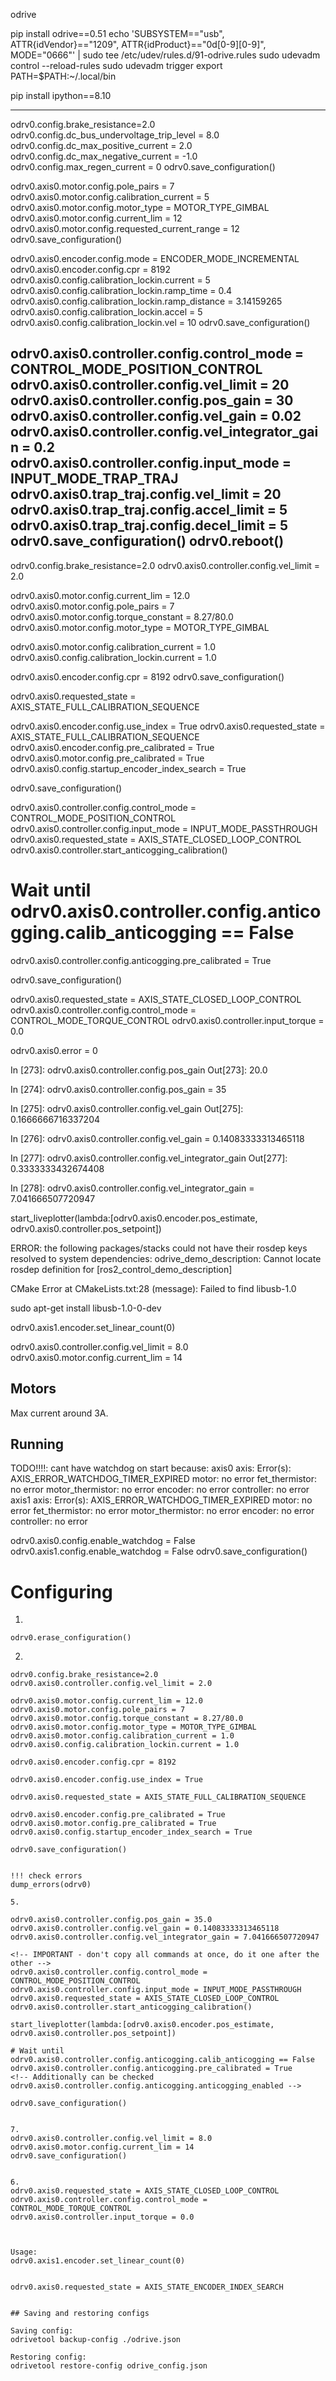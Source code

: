 
odrive

pip install odrive==0.51
echo 'SUBSYSTEM=="usb", ATTR{idVendor}=="1209", ATTR{idProduct}=="0d[0-9][0-9]", MODE="0666"' | sudo tee /etc/udev/rules.d/91-odrive.rules
sudo udevadm control --reload-rules
sudo udevadm trigger
export PATH=$PATH:~/.local/bin

pip install ipython==8.10


-------
odrv0.config.brake_resistance=2.0
odrv0.config.dc_bus_undervoltage_trip_level = 8.0
odrv0.config.dc_max_positive_current = 2.0
odrv0.config.dc_max_negative_current = -1.0
odrv0.config.max_regen_current = 0
odrv0.save_configuration()

odrv0.axis0.motor.config.pole_pairs = 7
odrv0.axis0.motor.config.calibration_current = 5
odrv0.axis0.motor.config.motor_type = MOTOR_TYPE_GIMBAL
odrv0.axis0.motor.config.current_lim = 12
odrv0.axis0.motor.config.requested_current_range = 12
odrv0.save_configuration()

odrv0.axis0.encoder.config.mode = ENCODER_MODE_INCREMENTAL
odrv0.axis0.encoder.config.cpr = 8192
odrv0.axis0.config.calibration_lockin.current = 5
odrv0.axis0.config.calibration_lockin.ramp_time = 0.4
odrv0.axis0.config.calibration_lockin.ramp_distance = 3.14159265
odrv0.axis0.config.calibration_lockin.accel = 5
odrv0.axis0.config.calibration_lockin.vel = 10
odrv0.save_configuration()

odrv0.axis0.controller.config.control_mode = CONTROL_MODE_POSITION_CONTROL
odrv0.axis0.controller.config.vel_limit = 20
odrv0.axis0.controller.config.pos_gain = 30
odrv0.axis0.controller.config.vel_gain = 0.02
odrv0.axis0.controller.config.vel_integrator_gain = 0.2
odrv0.axis0.controller.config.input_mode = INPUT_MODE_TRAP_TRAJ
odrv0.axis0.trap_traj.config.vel_limit = 20
odrv0.axis0.trap_traj.config.accel_limit = 5
odrv0.axis0.trap_traj.config.decel_limit = 5
odrv0.save_configuration()
odrv0.reboot()
------


odrv0.config.brake_resistance=2.0
odrv0.axis0.controller.config.vel_limit = 2.0

<!-- in gimball mode current limit means voltage limit -->
odrv0.axis0.motor.config.current_lim = 12.0 
odrv0.axis0.motor.config.pole_pairs = 7
odrv0.axis0.motor.config.torque_constant = 8.27/80.0
odrv0.axis0.motor.config.motor_type = MOTOR_TYPE_GIMBAL
<!-- in gimball mode calibration current means calibration voltage -->
odrv0.axis0.motor.config.calibration_current = 1.0
odrv0.axis0.config.calibration_lockin.current = 1.0

odrv0.axis0.encoder.config.cpr = 8192
odrv0.save_configuration()

odrv0.axis0.requested_state = AXIS_STATE_FULL_CALIBRATION_SEQUENCE

<!-- Save calibration -->
odrv0.axis0.encoder.config.use_index = True
odrv0.axis0.requested_state = AXIS_STATE_FULL_CALIBRATION_SEQUENCE
odrv0.axis0.encoder.config.pre_calibrated = True
odrv0.axis0.motor.config.pre_calibrated = True
odrv0.axis0.config.startup_encoder_index_search = True

odrv0.save_configuration()

odrv0.axis0.controller.config.control_mode = CONTROL_MODE_POSITION_CONTROL
odrv0.axis0.controller.config.input_mode = INPUT_MODE_PASSTHROUGH
odrv0.axis0.requested_state = AXIS_STATE_CLOSED_LOOP_CONTROL
odrv0.axis0.controller.start_anticogging_calibration()
# Wait until odrv0.axis0.controller.config.anticogging.calib_anticogging == False
odrv0.axis0.controller.config.anticogging.pre_calibrated = True

odrv0.save_configuration()




odrv0.axis0.requested_state = AXIS_STATE_CLOSED_LOOP_CONTROL
odrv0.axis0.controller.config.control_mode = CONTROL_MODE_TORQUE_CONTROL
odrv0.axis0.controller.input_torque = 0.0


odrv0.axis0.error = 0



In [273]:  odrv0.axis0.controller.config.pos_gain
Out[273]: 20.0

In [274]:  odrv0.axis0.controller.config.pos_gain = 35

In [275]:  odrv0.axis0.controller.config.vel_gain
Out[275]: 0.1666666716337204

In [276]:  odrv0.axis0.controller.config.vel_gain = 0.14083333313465118

In [277]: odrv0.axis0.controller.config.vel_integrator_gain
Out[277]: 0.3333333432674408

In [278]: odrv0.axis0.controller.config.vel_integrator_gain = 7.041666507720947



 start_liveplotter(lambda:[odrv0.axis0.encoder.pos_estimate, odrv0.axis0.controller.pos_setpoint])


ERROR: the following packages/stacks could not have their rosdep keys resolved
to system dependencies:
odrive_demo_description: Cannot locate rosdep definition for [ros2_control_demo_description]

CMake Error at CMakeLists.txt:28 (message):
  Failed to find libusb-1.0

   sudo apt-get install libusb-1.0-0-dev


<!-- Resetting encoder counter -->
odrv0.axis1.encoder.set_linear_count(0)

odrv0.axis0.controller.config.vel_limit = 8.0
odrv0.axis0.motor.config.current_lim = 14

## Motors
Max current around 3A.

<!-- TODO -->
<!-- echo 0 | sudo tee /sys/bus/usb-serial/devices/ttyUSB0/latency_timer -->


## Running


TODO!!!!:
cant have watchdog on start because:
axis0
  axis: Error(s):
    AXIS_ERROR_WATCHDOG_TIMER_EXPIRED
  motor: no error
  fet_thermistor: no error
  motor_thermistor: no error
  encoder: no error
  controller: no error
axis1
  axis: Error(s):
    AXIS_ERROR_WATCHDOG_TIMER_EXPIRED
  motor: no error
  fet_thermistor: no error
  motor_thermistor: no error
  encoder: no error
  controller: no error

odrv0.axis0.config.enable_watchdog = False
odrv0.axis1.config.enable_watchdog = False
odrv0.save_configuration()

# Configuring

1.
```
odrv0.erase_configuration()
```

2.
```
odrv0.config.brake_resistance=2.0
odrv0.axis0.controller.config.vel_limit = 2.0

odrv0.axis0.motor.config.current_lim = 12.0 
odrv0.axis0.motor.config.pole_pairs = 7
odrv0.axis0.motor.config.torque_constant = 8.27/80.0
odrv0.axis0.motor.config.motor_type = MOTOR_TYPE_GIMBAL
odrv0.axis0.motor.config.calibration_current = 1.0
odrv0.axis0.config.calibration_lockin.current = 1.0

odrv0.axis0.encoder.config.cpr = 8192

odrv0.axis0.encoder.config.use_index = True

odrv0.axis0.requested_state = AXIS_STATE_FULL_CALIBRATION_SEQUENCE

odrv0.axis0.encoder.config.pre_calibrated = True
odrv0.axis0.motor.config.pre_calibrated = True
odrv0.axis0.config.startup_encoder_index_search = True

odrv0.save_configuration()


!!! check errors
dump_errors(odrv0)

5.

odrv0.axis0.controller.config.pos_gain = 35.0
odrv0.axis0.controller.config.vel_gain = 0.14083333313465118
odrv0.axis0.controller.config.vel_integrator_gain = 7.041666507720947

<!-- IMPORTANT - don't copy all commands at once, do it one after the other -->
odrv0.axis0.controller.config.control_mode = CONTROL_MODE_POSITION_CONTROL
odrv0.axis0.controller.config.input_mode = INPUT_MODE_PASSTHROUGH
odrv0.axis0.requested_state = AXIS_STATE_CLOSED_LOOP_CONTROL
odrv0.axis0.controller.start_anticogging_calibration()

start_liveplotter(lambda:[odrv0.axis0.encoder.pos_estimate, odrv0.axis0.controller.pos_setpoint])

# Wait until odrv0.axis0.controller.config.anticogging.calib_anticogging == False
odrv0.axis0.controller.config.anticogging.pre_calibrated = True
<!-- Additionally can be checked odrv0.axis0.controller.config.anticogging.anticogging_enabled -->

odrv0.save_configuration()


7.
odrv0.axis0.controller.config.vel_limit = 8.0
odrv0.axis0.motor.config.current_lim = 14
odrv0.save_configuration()


6.
odrv0.axis0.requested_state = AXIS_STATE_CLOSED_LOOP_CONTROL
odrv0.axis0.controller.config.control_mode = CONTROL_MODE_TORQUE_CONTROL
odrv0.axis0.controller.input_torque = 0.0



Usage:
odrv0.axis1.encoder.set_linear_count(0)


odrv0.axis0.requested_state = AXIS_STATE_ENCODER_INDEX_SEARCH


## Saving and restoring configs

Saving config:
odrivetool backup-config ./odrive.json

Restoring config:
odrivetool restore-config odrive_config.json